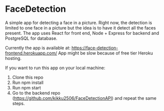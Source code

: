 # FaceDetection

A simple app for detecting a face in a picture. Right now, the detection is limited to one face in a picture but the idea is to have it detect all the faces present. The app uses React for front end, Node + Express for backend and PostgreSQL for database.

Currently the app is available at: https://face-detection-frontend.herokuapp.com/
App might be slow because of free tier Heroku hosting.

If you want to run this app on your local machine:

1. Clone this repo
2. Run npm install
3. Run npm start
4. Go to the backend repo (https://github.com/kikku2506/FaceDetectionAPI) and repeat the same steps.

